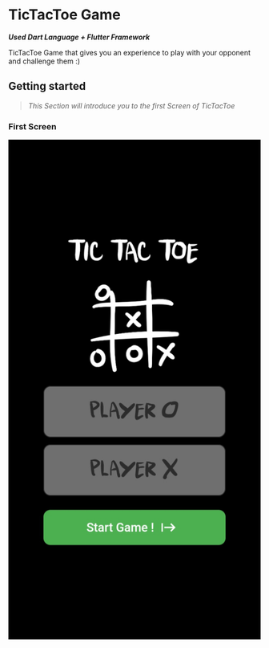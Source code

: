 # TicTacToe Game

***Used Dart Language + Flutter Framework***

TicTacToe Game that gives you an experience to play with your opponent and challenge them :)



## Getting started

>   _This Section will introduce you to the first Screen of TicTacToe_

### First Screen

![First Page](lib/assets/Screenshot_20230418-111601_1.png)



